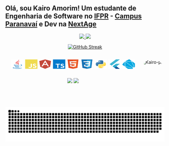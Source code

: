 
 
## Olá, sou Kairo Amorim! Um estudante de Engenharia de Software no <a href="https://github.com/ifpr-paranavai"> IFPR</a> - <a href="https://paranavai.ifpr.edu.br/">Campus Paranavaí</a> e  Dev na <a href="http://www.nextage.com.br/">NextAge</a>
<div align="center">
  <a href="https://github.com/kairo741">
  <img height="180em" src="https://github-readme-stats.vercel.app/api?username=kairo741&show_icons=true&theme=rose_pine&include_all_commits=true&count_private=true"/>
  <img height="180em" src="https://github-readme-stats.vercel.app/api/top-langs/?username=kairo741&layout=compact&langs_count=7&theme=rose_pine"/>
   
  [![GitHub Streak](https://github-readme-streak-stats.herokuapp.com?user=kairo741&theme=dracula&locale=pt-br)](https://git.io/streak-stats)
<div align="center">
<div style="display: inline_block"><br>
  <img align="center" alt="Java" height="30" width="40"
  src="https://raw.githubusercontent.com/devicons/devicon/master/icons/java/java-original.svg">
  <img align="center" alt="JavaScript" height="30" width="40" src="https://raw.githubusercontent.com/devicons/devicon/master/icons/javascript/javascript-plain.svg">
  <img align="center" alt="TypeScript" height="30" width="40" src="https://raw.githubusercontent.com/devicons/devicon/master/icons/angularjs/angularjs-plain.svg">
    <img align="center" alt="Angular" height="30" width="40" src="https://raw.githubusercontent.com/devicons/devicon/master/icons/typescript/typescript-plain.svg">
  <img align="center" alt="HTML" height="30" width="40" src="https://raw.githubusercontent.com/devicons/devicon/master/icons/html5/html5-original.svg">
  <img align="center" alt="CSS" height="30" width="40" src="https://raw.githubusercontent.com/devicons/devicon/master/icons/css3/css3-original.svg">
  <img align="center" alt="Python" height="30" width="40" src="https://raw.githubusercontent.com/devicons/devicon/master/icons/python/python-original.svg">
  <img align="center" alt="Flutter" height="30" width="40" src="https://raw.githubusercontent.com/devicons/devicon/master/icons/flutter/flutter-original.svg">
  <img align="center" alt="Flutter" height="30" width="40" src="https://raw.githubusercontent.com/devicons/devicon/master/icons/dart/dart-plain.svg">
  <img align="right" alt="Kairo-pic" height="150" style="border-radius:50px;" src="https://drive.google.com/uc?export=view&id=1-c6zarMbcGpD_ie8Ezt54_-yj23wOSDx">
</div>
  
  ##
 
<div> 
  <a href = "mailto:kairo.amorim2001@gmail.com"><img src="https://img.shields.io/badge/-Gmail-%23333?style=for-the-badge&logo=gmail&logoColor=white" target="_blank"></a>
  <a href="https://www.linkedin.com/in/kairo-amorim-729371118/" target="_blank"><img src="https://img.shields.io/badge/-LinkedIn-%230077B5?style=for-the-badge&logo=linkedin&logoColor=white" target="_blank"></a> 
 
  ![Snake animation](https://github.com/kairo741/kairo741/blob/output/github-contribution-grid-snake.svg)
 
</div>
